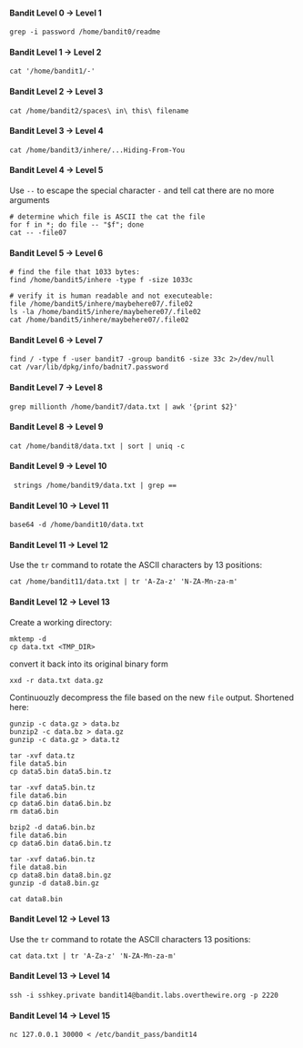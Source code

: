 #### Bandit Level 0 → Level 1
```
grep -i password /home/bandit0/readme
```
#### Bandit Level 1 → Level 2
```
cat '/home/bandit1/-'
```
#### Bandit Level 2 → Level 3
```
cat /home/bandit2/spaces\ in\ this\ filename
```
#### Bandit Level 3 → Level 4
```
cat /home/bandit3/inhere/...Hiding-From-You
```
#### Bandit Level 4 → Level 5
Use `--` to escape the special character `-` and tell cat there are no more arguments
```
# determine which file is ASCII the cat the file
for f in *; do file -- "$f"; done
cat -- -file07
```
#### Bandit Level 5 → Level 6
```
# find the file that 1033 bytes:
find /home/bandit5/inhere -type f -size 1033c

# verify it is human readable and not executeable:
file /home/bandit5/inhere/maybehere07/.file02
ls -la /home/bandit5/inhere/maybehere07/.file02
cat /home/bandit5/inhere/maybehere07/.file02
```
#### Bandit Level 6 → Level 7
```
find / -type f -user bandit7 -group bandit6 -size 33c 2>/dev/null
cat /var/lib/dpkg/info/badnit7.password
```
#### Bandit Level 7 → Level 8
```
grep millionth /home/bandit7/data.txt | awk '{print $2}'
```
#### Bandit Level 8 → Level 9
```
cat /home/bandit8/data.txt | sort | uniq -c
```
#### Bandit Level 9 → Level 10
```
 strings /home/bandit9/data.txt | grep ==
```
#### Bandit Level 10 → Level 11
```
base64 -d /home/bandit10/data.txt
```
#### Bandit Level 11 → Level 12
Use the `tr` command to rotate the ASCII characters by 13 positions:
```
cat /home/bandit11/data.txt | tr 'A-Za-z' 'N-ZA-Mn-za-m'
```
#### Bandit Level 12 → Level 13
Create a working directory:
```
mktemp -d
cp data.txt <TMP_DIR>
```
convert it back into its original binary form
```
xxd -r data.txt data.gz
```
Continuouzly decompress the file based on the new `file` output.  Shortened here:
```
gunzip -c data.gz > data.bz
bunzip2 -c data.bz > data.gz
gunzip -c data.gz > data.tz

tar -xvf data.tz
file data5.bin
cp data5.bin data5.bin.tz

tar -xvf data5.bin.tz
file data6.bin 
cp data6.bin data6.bin.bz
rm data6.bin

bzip2 -d data6.bin.bz
file data6.bin 
cp data6.bin data6.bin.tz

tar -xvf data6.bin.tz
file data8.bin 
cp data8.bin data8.bin.gz
gunzip -d data8.bin.gz

cat data8.bin
```
#### Bandit Level 12 → Level 13
Use the `tr` command to rotate the ASCII characters 13 positions:
```
cat data.txt | tr 'A-Za-z' 'N-ZA-Mn-za-m'
```
#### Bandit Level 13 → Level 14
```
ssh -i sshkey.private bandit14@bandit.labs.overthewire.org -p 2220
```
#### Bandit Level 14 → Level 15
```
nc 127.0.0.1 30000 < /etc/bandit_pass/bandit14
```
